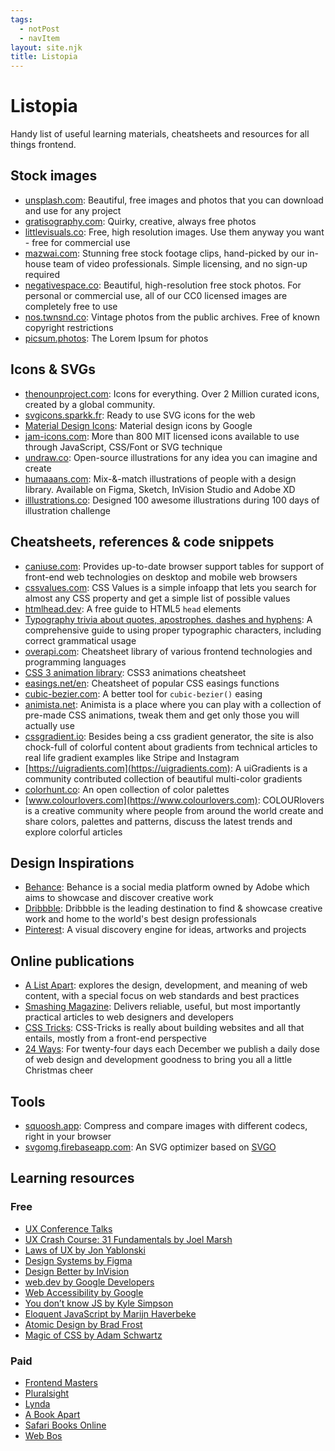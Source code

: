 ```yaml
---
tags:
  - notPost
  - navItem
layout: site.njk
title: Listopia
---
```


# Listopia

Handy list of useful learning materials, cheatsheets and resources for all things frontend.

## Stock images

- [unsplash.com](//unsplash.com): Beautiful, free images and photos that you can download and use for any project
- [gratisography.com](//gratisography.com): Quirky, creative, always free photos
- [littlevisuals.co](//littlevisuals.co): Free, high resolution images. Use them anyway you want - free for commercial use
- [mazwai.com](//mazwai.com): Stunning free stock footage clips, hand-picked by our in-house team of video professionals. Simple licensing, and no sign-up required
- [negativespace.co](//negativespace.co): Beautiful, high-resolution free stock photos. For personal or commercial use, all of our CC0 licensed images are completely free to use
- [nos.twnsnd.co](https://nos.twnsnd.co): Vintage photos from the public archives. Free of known copyright restrictions
- [picsum.photos](https://picsum.photos): The Lorem Ipsum for photos

## Icons & SVGs

- [thenounproject.com](//thenounproject.com): Icons for everything. Over 2 Million curated icons, created by a global community.
- [svgicons.sparkk.fr](//svgicons.sparkk.fr): Ready to use SVG icons for the web
- [Material Design Icons](https://material.io/resources/icons/?style=baseline): Material design icons by Google
- [jam-icons.com](//jam-icons.com): More than 800 MIT licensed icons available to use through JavaScript, CSS/Font or SVG technique
- [undraw.co](https://undraw.co): Open-source illustrations for any idea you can imagine and create
- [humaaans.com](https://www.humaaans.com): Mix-&-match illustrations of people with a design library. Available on Figma, Sketch, InVision Studio and Adobe XD
- [illlustrations.co](https://illlustrations.co): Designed 100 awesome illustrations during 100 days of illustration challenge

## Cheatsheets, references & code snippets

- [caniuse.com](http://caniuse.com): Provides up-to-date browser support tables for support of front-end web technologies on desktop and mobile web browsers
- [cssvalues.com](http://cssvalues.com): CSS Values is a simple infoapp that lets you search for almost any CSS property and get a simple list of possible values
- [htmlhead.dev](https://htmlhead.dev): A free guide to HTML5 `head` elements
- [Typography trivia about quotes, apostrophes, dashes and hyphens](https://www.typewolf.com/cheatsheet): A comprehensive guide to using proper typographic characters, including correct grammatical usage
- [overapi.com](http://overapi.com): Cheatsheet library of various frontend technologies and programming languages
- [CSS 3 animation library](http://justinaguilar.com/animations/index.html): CSS3 animations cheatsheet
- [easings.net/en](https://easings.net/en): Cheatsheet of popular CSS easings functions
- [cubic-bezier.com](https://cubic-bezier.com): A better tool for `cubic-bezier()` easing
- [animista.net](https://animista.net): Animista is a place where you can play with a collection of pre-made CSS animations, tweak them and get only those you will actually use
- [cssgradient.io](https://cssgradient.io): Besides being a css gradient generator, the site is also chock-full of colorful content about gradients from technical articles to real life gradient examples like Stripe and Instagram
- [https://uigradients.com](https://uigradients.com): A uiGradients is a community contributed collection of beautiful multi-color gradients
- [colorhunt.co](https://colorhunt.co): An open collection of color palettes
- [www.colourlovers.com](https://www.colourlovers.com): COLOURlovers is a creative community where people from around the world create and share colors, palettes and patterns, discuss the latest trends and explore colorful articles

## Design Inspirations

- [Behance](//behance.net): Behance is a social media platform owned by Adobe which aims to showcase and discover creative work
- [Dribbble](//dribbble.com): Dribbble is the leading destination to find & showcase creative work and home to the world's best design professionals
- [Pinterest](//pinterest.com): A visual discovery engine for ideas, artworks and projects

## Online publications

- [A List Apart](//alistapart.com): explores the design, development, and meaning of web content, with a special focus on web standards and best practices
- [Smashing Magazine](//smashingmagazine.com): Delivers reliable, useful, but most importantly practical articles to web designers and developers
- [CSS Tricks](//csstricks.com): CSS-Tricks is really about building websites and all that entails, mostly from a front-end perspective
- [24 Ways](//24ways.org): For twenty-four days each December we publish a daily dose of web design and development goodness to bring you all a little Christmas cheer

## Tools

- [squoosh.app](//squoosh.app): Compress and compare images with different codecs, right in your browser
- [svgomg.firebaseapp.com](//svgomg.firebaseapp.com): An SVG optimizer based on [SVGO](https://github.com/svg/svgo)

## Learning resources

### Free

- [UX Conference Talks](//talks.ui-patterns.com)
- [UX Crash Course: 31 Fundamentals by Joel Marsh](//thehipperelement.com/post/75476711614/ux-crash-course-31-fundamentals)
- [Laws of UX by Jon Yablonski](//lawsofux.com)
- [Design Systems by Figma](//www.designsystems.com/)
- [Design Better by InVision](//www.designbetter.co)
- [web.dev by Google Developers](https://web.dev/learn/)
- [Web Accessibility by Google](//www.udacity.com/course/web-accessibility--ud891)
- [You don&rsquo;t know JS by Kyle Simpson](https://github.com/getify/You-Dont-Know-JS)
- [Eloquent JavaScript by Marijn Haverbeke](https://eloquentjavascript.net)
- [Atomic Design by Brad Frost](https://atomicdesign.bradfrost.com)
- [Magic of CSS by Adam Schwartz](//adamschwartz.co/magic-of-css)

### Paid

- [Frontend Masters](//frontendmasters.com)
- [Pluralsight](//pluralsight.com)
- [Lynda](//lynda.com)
- [A Book Apart](//abookapart.com)
- [Safari Books Online](//safaribooksonline.com)
- [Web Bos](//wesbos.com)
